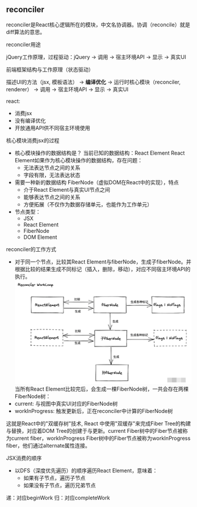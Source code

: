 ## reconciler
reconciler是React核心逻辑所在的模块，中文名协调器。协调（reconcile）就是diff算法的意思。

reconciler用途

jQuery工作原理，过程驱动：jQuery -> 调用 -> 宿主环境API -> 显示 -> 真实UI

前端框架结构与工作原理（状态驱动）

描述UI的方法（jsx, 模板语法） -> **编译优化**  -> 运行时核心模块（reconciler, renderer） -> 调用 -> 宿主环境API -> 显示 -> 真实UI

react:
- 消费jsx
- 没有编译优化
- 开放通用API供不同宿主环境使用

核心模块消费jsx的过程
- 核心模块操作的数据结构是？
  当前已知的数据结构：React Element 
  React Element如果作为核心模块操作的数据结构，存在问题：
  - 无法表达节点之间的关系
  - 字段有限，无法表达状态
- 需要一种新的数据结构 FiberNode（虚拟DOM在React中的实现），特点
  - 介于React Element与真实UI节点之间
  - 能够表达节点之间的关系
  - 方便拓展（不仅作为数据存储单元，也能作为工作单元）
- 节点类型：
  - JSX
  - React Element
  - FiberNode
  - DOM Element

reconciler的工作方式

- 对于同一个节点，比较其React Element与fiberNode，生成子fiberNode。并根据比较的结果生成不同标记（插入，删除，移动），对应不同宿主环境API的执行。
![](4-reconciler/workloop.png)
当所有React Element比较完后，会生成一棵FiberNode树，一共会存在两棵FiberNode树：
- current: 与视图中真实UI对应的FiberNode树
- workInProgress: 触发更新后，正在reconciler中计算的FiberNode树

这就是React中的"双缓存树"技术, React 中使用"双缓存"来完成Fiber Tree的构建与替换，对应着DOM Tree的创建于与更新。current Fiber树中的Fiber节点被称为current fiber，workInProgress Fiber树中的Fiber节点被称为workInProgress fiber，他们通过alternate属性连接。


JSX消费的顺序
- 以DFS（深度优先遍历）的顺序遍历React Element，意味着：
  - 如果有子节点，遍历子节点
  - 如果没有子节点，遍历兄弟节点

递：对应beginWork
归：对应completeWork